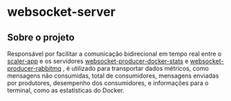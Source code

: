# websocket-server

## Sobre o projeto
Responsável por facilitar a comunicação bidirecional em tempo real entre o [scaler-app](../scaler-app/README.md) e os servidores [websocket-producer-docker-stats](../websocket-producer-docker-stats/README.md) e [websocket-producer-rabbitmq](../websocket-producer-rabbitmq/README.md) , é utilizado para transportar dados métricos, como mensagens não consumidas, total de consumidores, mensagens enviadas por produtores, desempenho dos consumidores, e informações para o terminal, como as estatísticas do Docker.